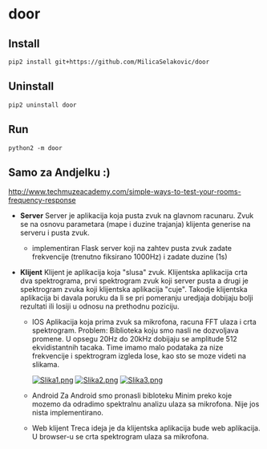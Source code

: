 # door

## Install

```
pip2 install git+https://github.com/MilicaSelakovic/door
```
## Uninstall

```
pip2 uninstall door
```

## Run

```
python2 -m door
```

## Samo za Andjelku :)

  http://www.techmuzeacademy.com/simple-ways-to-test-your-rooms-frequency-response

- **Server**
  Server je aplikacija koja pusta zvuk na glavnom racunaru. Zvuk se na osnovu parametara (mape <frekvencija> <amplituda> i duzine trajanja) klijenta generise na serveru i pusta zvuk.

  - implementiran Flask server koji na zahtev pusta zvuk zadate frekvencije (trenutno fiksirano 1000Hz) i zadate duzine (1s)
- **Klijent**
  Klijent je aplikacija koja "slusa" zvuk. Klijentska aplikacija crta dva spektrograma, prvi spektrogram zvuk koji server pusta a drugi je spektrogram zvuka koji klijentska aplikacija "cuje".
  Takodje klijentska aplikacija bi davala poruku da li se pri pomeranju uredjaja dobijaju bolji rezultati ili losiji u odnosu na prethodnu poziciju.
  - IOS
    Aplikacija koja prima zvuk sa mikrofona, racuna FFT ulaza i crta spektrogram.
    Problem: Biblioteka koju smo nasli ne dozvoljava promene. U opsegu 20Hz do 20kHz dobijaju se amplitude 512 ekvidistantnih tacaka. Time imamo malo podataka za nize frekvencije i spektrogram izgleda lose, kao sto se moze videti na slikama.

    [![Slika1.png](https://s24.postimg.org/sucihik5h/Screen_Shot_2017-05-13_at_13.44.49.png)](https://postimg.org/image/cjcel77nl/)
    [![Slika2.png](https://s24.postimg.org/z9bje6qv9/Screen_Shot_2017-05-13_at_13.45.00.png)](https://postimg.org/image/kq4ecrxq9/)
    [![Slika3.png](https://s24.postimg.org/ve85bm7ph/Screen_Shot_2017-05-13_at_13.45.05.png)](https://postimg.org/image/hkjsmkf41/)
  - Android
    Za Android smo pronasli bibloteku Minim preko koje mozemo da odradimo spektralnu analizu ulaza sa mikrofona. Nije jos nista implementirano.
  - Web klijent
    Treca ideja je da klijentska aplikacija bude web aplikacija. U browser-u se crta spektrogram ulaza sa mikrofona.
    
